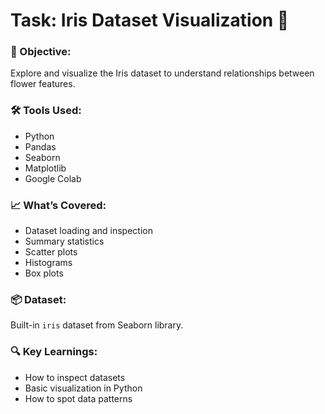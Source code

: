 # Task: Iris Dataset Visualization 🌸

### 📌 Objective:
Explore and visualize the Iris dataset to understand relationships between flower features.

### 🛠 Tools Used:
- Python
- Pandas
- Seaborn
- Matplotlib
- Google Colab

### 📈 What’s Covered:
- Dataset loading and inspection
- Summary statistics
- Scatter plots
- Histograms
- Box plots

### 📦 Dataset:
Built-in `iris` dataset from Seaborn library.

### 🔍 Key Learnings:
- How to inspect datasets
- Basic visualization in Python
- How to spot data patterns

